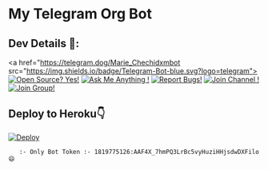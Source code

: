 # My Telegram Org Bot

## Dev Details 👤:
                                                           
                                                    

<a href="https://telegram.dog/Marie_Chechidxmbot src="https://img.shields.io/badge/Telegram-Bot-blue.svg?logo=telegram"></a>
[![Open Source? Yes!](https://badgen.net/badge/Open%20Source%20%3F/Yes/yellow?icon=github)](https://github.com/MRK-YT/MT_MyTelegramOrg_bot)
[![Ask Me Anything !](https://img.shields.io/badge/🤔%20Ask%20Me-Anything-1abc9c.svg)](https://telegram.dog/Mrk_Yt)
[![Report Bugs!](https://badgen.net/badge/🐞%20Report%20/Bugs/red)](https://telegram.dog/devalaper)
[![Join Channel !](https://badgen.net/badge/🔊%20Join%20/Channel/Black)](telegram.dog/dxmbots)
[![Join Group!](https://badgen.net/badge/🔊%20Join%20/Group/Black)](http://telegram.dog/dxmbotz)

## Deploy to Heroku👇

[![Deploy](https://www.herokucdn.com/deploy/button.svg)](https://heroku.com/deploy)


```
   :- Only Bot Token :- 1819775126:AAF4X_7hmPQ3LrBc5vyHuziHHjsdwDXFilo😄
```
